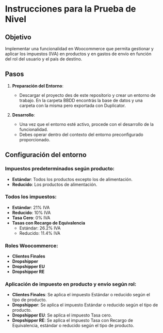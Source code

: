 # Instrucciones para la Prueba de Nivel

## Objetivo
Implementar una funcionalidad en Woocommerce que permita gestionar y aplicar los impuestos (IVA) en productos y en gastos de envío en función del rol del usuario y el país de destino.

## Pasos

1. **Preparación del Entorno**: 
   - Descargar el proyecto des de este repositorio y crear un entorno de trabajo. En la carpeta BBDD encontrás la base de datos y una carpeta con la misma pero exportada con Duplicator.

2. **Desarrollo**: 
   - Una vez que el entorno esté activo, procede con el desarrollo de la funcionalidad.
   - Debes operar dentro del contexto del entorno preconfigurado proporcionado.

## Configuración del entorno

### Impuestos predeterminados según producto:
- **Estándar**: Todos los productos excepto los de alimentación.
- **Reducido**: Los productos de alimentación.

### Todos los impuestos: 
- **Estándar**: 21% IVA 
- **Reducido**: 10% IVA 
- **Tasa Cero**: 0% IVA 
- **Tasas con Recargo de Equivalencia**
  - Estándar: 26.2% IVA
  - Reducido: 11.4% IVA

### Roles Woocommerce:				
- **Clientes Finales**
- **Dropshipper**
- **Dropshipper EU** 
- **Dropshipper RE** 

### Aplicación de impuesto en producto y envío según rol:				
- **Clientes Finales**: 
Se aplica el impuesto Estándar o reducido según el tipo de producto.
- **Dropshipper**: 
Se aplica el impuesto Estándar o reducido según el tipo de producto.
- **Dropshipper EU**: 
Se aplica el impuesto Tasa cero.
- **Dropshipper RE**: 
Se aplica el impuesto Tasa con Recargo de Equivalencia, estándar o reducido según el tipo de producto.


